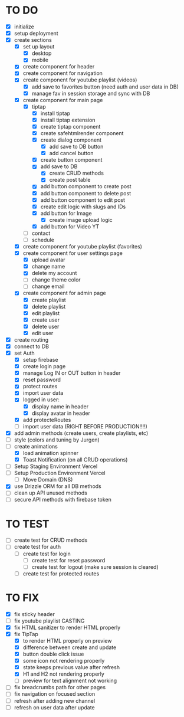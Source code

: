 # TO DO

- [x] initialize
- [x] setup deployment
- [x] create sections
  - [x] set up layout
    - [x] desktop
    - [x] mobile
  - [x] create component for header
  - [x] create component for navigation
  - [x] create component for youtube playlist (videos)
    - [x] add save to favorites button (need auth and user data in DB)
    - [x] manage fav in session storage and sync with DB
  - [x] create component for main page
    - [x] tiptap
      - [x] install tiptap
      - [x] install tiptap extension
      - [x] create tiptap component
      - [x] create safehtmlrender component
      - [x] create dialog component
        - [x] add save to DB button
        - [x] add cancel button
      - [x] create button component
      - [x] add save to DB
        - [x] create CRUD methods
        - [x] create post table
      - [x] add button component to create post
      - [x] add button component to delete post
      - [x] add button component to edit post
      - [x] create edit logic with slugs and IDs
      - [x] add button for Image
        - [x] create image upload logic
      - [x] add button for Video YT
    - [ ] contact
    - [ ] schedule
  - [x] create component for youtube playlist (favorites)
  - [x] create component for user settings page
    - [x] upload avatar
    - [x] change name
    - [x] delete my account
    - [ ] change theme color
    - [ ] change email
  - [x] create component for admin page
    - [x] create playlist
    - [x] delete playlist
    - [x] edit playlist
    - [x] create user
    - [x] delete user
    - [x] edit user
- [x] create routing
- [x] connect to DB
- [x] set Auth
  - [x] setup firebase
  - [x] create login page
  - [x] manage Log IN or OUT button in header
  - [x] reset password
  - [x] protect routes
  - [x] import user data
  - [x] logged in user:
    - [x] display name in header
    - [x] display avatar in header
  - [x] add protecteRoutes
  - [ ] import user data (RIGHT BEFORE PRODUCTION!!!!)
- [x] add admin methods (create users, create playlists, etc)
- [ ] style (colors and tuning by Jurgen)
- [ ] create animations
  - [x] load animation spinner
  - [x] Toast Notification (on all CRUD operations)
- [ ] Setup Staging Environment Vercel
- [ ] Setup Production Environment Vercel
  - [ ] Move Domain (DNS)
- [x] use Drizzle ORM for all DB methods
- [ ] clean up API unused methods
- [ ] secure API methods with firebase token

# TO TEST

- [ ] create test for CRUD methods
- [ ] create test for auth
  - [ ] create test for login
    - [ ] create test for reset password
    - [ ] create test for logout (make sure session is cleared)
  - [ ] create test for protected routes

# TO FIX

- [x] fix sticky header
- [ ] fix youtube playlist CASTING
- [x] fix HTML sanitizer to render HTML properly
- [x] fix TipTap 
  - [x] to render HTML properly on preview
  - [x] difference between create and update
  - [x] button double click issue
  - [x] some icon not rendering properly
  - [x] state keeps previous value after refresh
  - [x] H1 and H2 not rendering properly
  - [ ] preview for text alignment not working
- [ ] fix breadcrumbs path for other pages
- [ ] fix navigation on focused section 
- [ ] refresh after adding new channel
- [ ] refresh on user data after update
